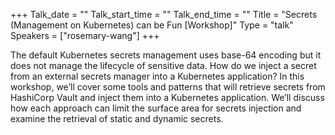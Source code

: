 +++
Talk_date = ""
Talk_start_time = ""
Talk_end_time = ""
Title = "Secrets (Management on Kubernetes) can be Fun [Workshop]"
Type = "talk"
Speakers = ["rosemary-wang"]
+++

The default Kubernetes secrets management uses base-64 encoding but it does not manage the lifecycle of sensitive data. How do we inject a secret from an external secrets manager into a Kubernetes application? In this workshop, we’ll cover some tools and patterns that will retrieve secrets from HashiCorp Vault and inject them into a Kubernetes application. We’ll discuss how each approach can limit the surface area for secrets injection and examine the retrieval of static and dynamic secrets.
